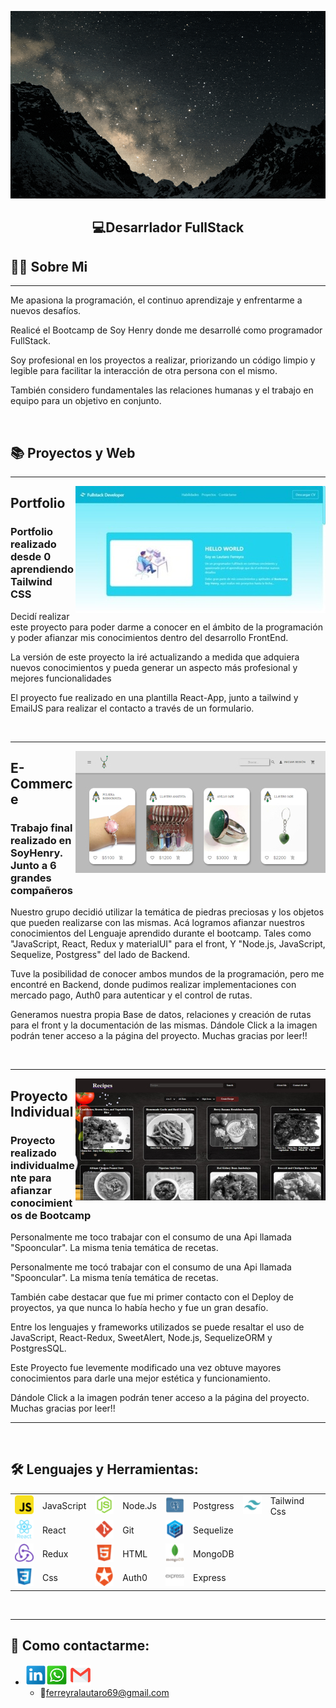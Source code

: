 <p>
<a >
<img height="300px" width="100%" src="./assets/holaMundo-dev.gif"/>
</a>
</p>

<h2 align="center">
  💻Desarrlador FullStack
</h2>

## **🧑🏾 Sobre Mi**

---

<p>
Me apasiona la programación, el continuo aprendizaje y enfrentarme a nuevos desafíos.

Realicé el Bootcamp de Soy Henry donde me desarrollé como programador FullStack.

Soy profesional en los proyectos a realizar, priorizando un código limpio y legible para facilitar la interacción de otra persona con el mismo.

También considero fundamentales las relaciones humanas y el trabajo en equipo para un objetivo en conjunto.

</p>

&nbsp;

## **📚 Proyectos y Web**

---

<a href="https://portfolio-qv0y1d4tx-ferreyralautaro.vercel.app/">
<img src="./images/Portfolio.jpg" alt="Portfolio Lautaro Ferreyra"  align="right">     
</a>

## Portfolio

<p width='40%' height="100%"align="rigth"> 
    <h3>Portfolio realizado desde 0 aprendiendo Tailwind CSS</h3>
    Decidí realizar este proyecto para poder darme a conocer en el ámbito de la programación y poder afianzar mis conocimientos dentro del desarrollo FrontEnd.
    <p>La versión de este proyecto la iré actualizando a medida que adquiera nuevos conocimientos y pueda generar un aspecto más profesional y mejores funcionalidades</p>
    <p>El proyecto fue realizado en una plantilla React-App, junto a tailwind y EmailJS para realizar el contacto a través de un formulario.</p>
 </p

&nbsp;&nbsp;

---

<a href="https://frontend-pf-g1.vercel.app/">
<img src="./images/HenryEcommerce.jpg" alt="E-commerce HenryDiamonds"  align="right">     
</a>

## E-Commerce

<p width='40%' height="100%"align="rigth"> 
    <h3>Trabajo final realizado en SoyHenry. Junto a 6 grandes compañeros</h3>
    Nuestro grupo decidió utilizar la temática de piedras preciosas y los objetos que pueden realizarse con las mismas. Acá logramos afianzar nuestros conocimientos del Lenguaje aprendido durante el bootcamp. Tales como "JavaScript, React, Redux y materialUI" para el front, Y "Node.js, JavaScript, Sequelize, Postgress" del lado de Backend.
    <p>Tuve la posibilidad de conocer ambos mundos de la programación, pero me encontré en Backend, donde pudimos realizar implementaciones con mercado pago, Auth0 para autenticar y el control de rutas.</p>
    <p>Generamos nuestra propia Base de datos, relaciones y creación de rutas para el front y la documentación de las mismas. Dándole Click a la imagen podrán tener acceso a la página del proyecto. Muchas gracias por leer!!</p>
 </p>

&nbsp;&nbsp;

---

<a href="https://pi-food-sigma.vercel.app/">
<img src="./images/HenryProyIndividual.jpg" alt="Proyecto Individual Spooncular"  align="right">     
</a>

## Proyecto Individual

<p width='40%' height="100%"align="rigth"> 
    <h3>Proyecto realizado individualmente para afianzar conocimientos de Bootcamp</h3>
    Personalmente me toco trabajar con el consumo de una Api llamada "Spooncular". La misma tenia temática de recetas.
    <p>Personalmente me tocó trabajar con el consumo de una Api llamada "Spooncular". La misma tenía temática de recetas.</p>
    <p>También cabe destacar que fue mi primer contacto con el Deploy de proyectos, ya que nunca lo había hecho y fue un gran desafío.</p>
    <p>Entre los lenguajes y frameworks utilizados se puede resaltar el uso de JavaScript, React-Redux, SweetAlert, Node.js, SequelizeORM y PostgresSQL.</p>
    <p>Este Proyecto fue levemente modificado una vez obtuve mayores conocimientos para darle una mejor estética y funcionamiento. </p>
    Dándole Click a la imagen podrán tener acceso a la página del proyecto. Muchas gracias por leer!!</p>
 
---

&nbsp;

## **🛠 Lenguajes y Herramientas:**

<p  width='40%' align="center">

|                                       |            |                               |         |                                     |           |                                     |              |
| ------------------------------------- | ---------- | ----------------------------- | ------- | ----------------------------------- | --------- | ----------------------------------- | ------------ |
| ![javascript](./icons/javascript.png) | JavaScript | ![nodejs](./icons/nodejs.png) | Node.Js | ![postgres](./icons/postgres.png)   | Postgress | ![javascript](./icons/tailwind.png) | Tailwind Css |
| ![react](./icons/react.png)           | React      | ![git](./icons/git.png)       | Git     | ![sequelize](./icons/sequelize.png) | Sequelize |                                     |              |
| ![redux](./icons/redux.png)           | Redux      | ![html](./icons/html.png)     | HTML    | ![mongodb](./icons/mongodb.png)     | MongoDB   |                                     |              |
| ![css](./icons/css.png)               | Css        | ![auth0](./icons/auth0.png)   | Auth0   | ![express](./icons/express.png)     | Express   |                                     |              |

</p>

&nbsp;

---

## **📎 Como contactarme:**

- <a href="https://www.linkedin.com/in/lautarof-developer/" target="_blank"><img src="./icons/link.png" width="7%" /></a><a href="https://api.whatsapp.com/send?phone=3513348627" target="_blank"><img src="./icons/wsp.png" width="7%" /></a>
  <a href="mailto: ferreyralautaro69@gmail.com?" target="_blank"><img src="./icons/gmail.png" width="7%" /></a>
  - 📧ferreyralautaro69@gmail.com
